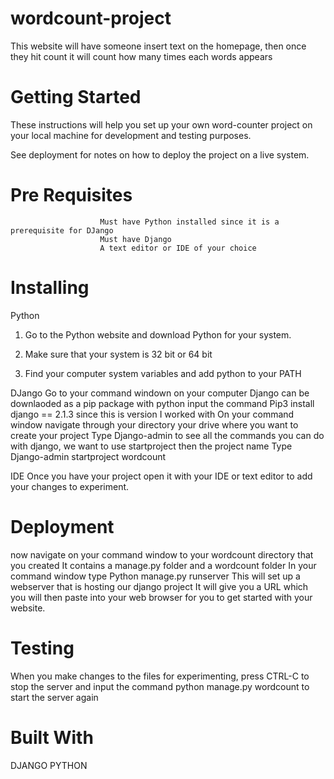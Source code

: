 # wordcount-project
This website will have someone insert text on the homepage, then once they hit count it will count how many times each words appears
# Getting Started
These instructions will help you set up your own word-counter project on your local machine for development and testing purposes.   

See deployment for notes on how to deploy the project on a live system.
# Pre Requisites
                        Must have Python installed since it is a prerequisite for DJango
                        Must have Django
                        A text editor or IDE of your choice
# Installing 
Python

1. Go to the Python website and download Python for your system. 

2. Make sure that your system is 32 bit or 64 bit

3. Find your computer system variables and add python to your PATH

DJango
Go to your command windown on your computer
Django can be downlaoded as a pip package with python
input the command Pip3 install django == 2.1.3 since this is version I worked with
On your command window navigate through your directory your drive where you want to create your project
Type Django-admin to see all the commands you can do with django, we want to use startproject then the project name
Type Django-admin startproject wordcount

IDE
Once you have your project open it with your IDE or text editor to add your changes to experiment.


# Deployment
now navigate on your command window to your wordcount directory that you created 
It contains a manage.py folder and a wordcount folder
In your command window type Python manage.py runserver
This will set up a webserver that is hosting our django project
It will give you a URL which you will then paste into your web browser for you to get started with your website.

# Testing
When you make changes to the files for experimenting, press CTRL-C to stop the server and input the command python manage.py wordcount to start the server again
# Built With 
DJANGO
PYTHON
